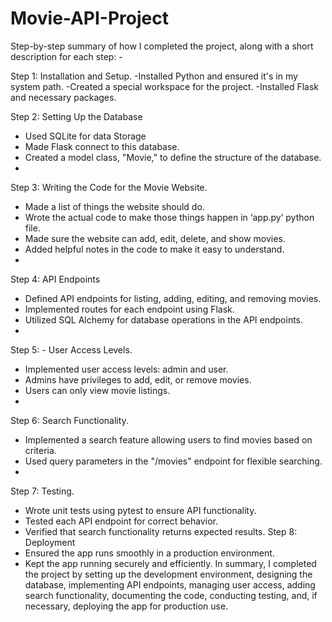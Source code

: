 # Movie-API-Project
Step-by-step summary of how I completed the project, along with a short description 
for each step: -

Step 1: Installation and Setup.
-Installed Python and ensured it's in my system path.
-Created a special workspace for the project.
-Installed Flask and necessary packages.

Step 2: Setting Up the Database
- Used SQLite for data Storage
- Made Flask connect to this database.
- Created a model class, "Movie," to define the structure of the database.
- 
Step 3: Writing the Code for the Movie Website.
- Made a list of things the website should do.
- Wrote the actual code to make those things happen in ‘app.py’ python file.
- Made sure the website can add, edit, delete, and show movies.
- Added helpful notes in the code to make it easy to understand.
- 
Step 4: API Endpoints
- Defined API endpoints for listing, adding, editing, and removing movies.
- Implemented routes for each endpoint using Flask.
- Utilized SQL Alchemy for database operations in the API endpoints.
- 
Step 5: - User Access Levels.
- Implemented user access levels: admin and user.
- Admins have privileges to add, edit, or remove movies.
- Users can only view movie listings.
- 
Step 6: Search Functionality.
- Implemented a search feature allowing users to find movies based on criteria.
- Used query parameters in the "/movies" endpoint for flexible searching.
- 
Step 7: Testing.
- Wrote unit tests using pytest to ensure API functionality.
- Tested each API endpoint for correct behavior.
- Verified that search functionality returns expected results.
Step 8: Deployment
- Ensured the app runs smoothly in a production environment.
- Kept the app running securely and efficiently.
In summary, I completed the project by setting up the development environment, designing 
the database, implementing API endpoints, managing user access, adding search 
functionality, documenting the code, conducting testing, and, if necessary, deploying the app 
for production use.
